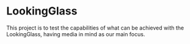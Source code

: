 # LookingGlass

This project is to test the capabilities of what can be achieved with the LookingGlass, having media in mind as our main focus.
